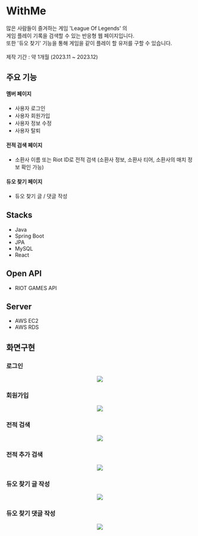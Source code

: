 # WithMe

많은 사람들이 즐겨하는 게임 'League Of Legends' 의<br>
게임 플레이 기록을 검색할 수 있는 반응형 웹 페이지입니다.<br>
또한 '듀오 찾기' 기능을 통해 게임을 같이 플레이 할 유저를 구할 수 있습니다.<br><br>
제작 기간 : 약 1개월 (2023.11 ~ 2023.12)

## 주요 기능

#### 멤버 페이지

- 사용자 로그인
- 사용자 회원가입
- 사용자 정보 수정
- 사용자 탈퇴

#### 전적 검색 페이지

- 소환사 이름 또는 Riot ID로 전적 검색
  (소환사 정보, 소환사 티어, 소환사의 매치 정보 확인 가능)

#### 듀오 찾기 페이지

- 듀오 찾기 글 / 댓글 작성

## Stacks

- Java
- Spring Boot
- JPA
- MySQL
- React

## Open API

- RIOT GAMES API

## Server

- AWS EC2
- AWS RDS

## 화면구현

### 로그인

<p align="center">
    <img src="https://github.com/agji12/WithMe_Boot/assets/127912681/c144fa9d-6994-4f6f-b0b2-820777abe7ad.gif">
</p>

### 회원가입

<p align="center">
    <img src="https://github.com/agji12/WithMe_Boot/assets/127912681/3ed51261-6cd3-4de1-aebe-bb4134aa7db8.gif">
</p>

### 전적 검색

<p align="center">
    <img src="https://github.com/agji12/WithMe_Boot/assets/127912681/2d659570-35d1-482d-bee0-ed03e30df800.gif">
</p>

### 전적 추가 검색

<p align="center">
<img src="https://github.com/agji12/WithMe_Boot/assets/127912681/50d66769-fca0-4353-ae86-38913cd85bcd.gif">
</p>

### 듀오 찾기 글 작성

<p align="center">
    <img src="https://github.com/agji12/WithMe_Boot/assets/127912681/f995bcb3-1b58-49cb-9714-f3a88ae54255.gif">
</p>

### 듀오 찾기 댓글 작성

<p align="center">
    <img src="https://github.com/agji12/WithMe_Boot/assets/127912681/0d1c36bb-55d6-4efa-ba4a-5b6372ef83b5.gif">
</p>
